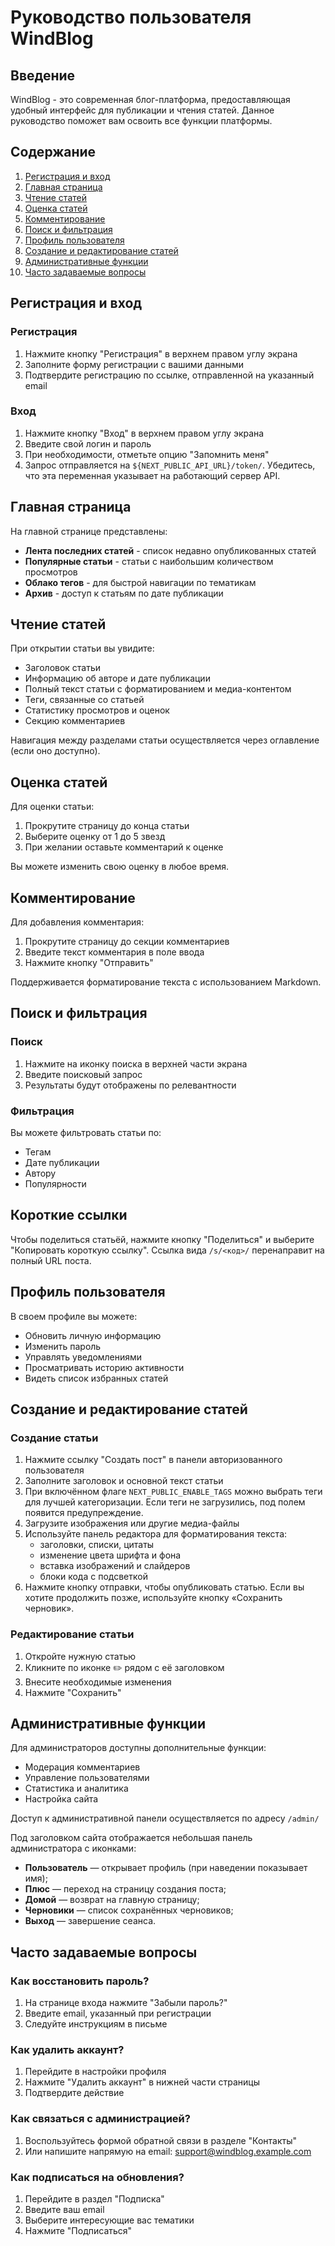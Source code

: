 # Руководство пользователя WindBlog

## Введение

WindBlog - это современная блог-платформа, предоставляющая удобный интерфейс для публикации и чтения статей. Данное руководство поможет вам освоить все функции платформы.

## Содержание

1. [Регистрация и вход](#регистрация-и-вход)
2. [Главная страница](#главная-страница)
3. [Чтение статей](#чтение-статей)
4. [Оценка статей](#оценка-статей)
5. [Комментирование](#комментирование)
6. [Поиск и фильтрация](#поиск-и-фильтрация)
7. [Профиль пользователя](#профиль-пользователя)
8. [Создание и редактирование статей](#создание-и-редактирование-статей)
9. [Административные функции](#административные-функции)
10. [Часто задаваемые вопросы](#часто-задаваемые-вопросы)

## Регистрация и вход

### Регистрация

1. Нажмите кнопку "Регистрация" в верхнем правом углу экрана
2. Заполните форму регистрации с вашими данными
3. Подтвердите регистрацию по ссылке, отправленной на указанный email

### Вход

1. Нажмите кнопку "Вход" в верхнем правом углу экрана
2. Введите свой логин и пароль
3. При необходимости, отметьте опцию "Запомнить меня"
4. Запрос отправляется на `${NEXT_PUBLIC_API_URL}/token/`. Убедитесь, что эта
   переменная указывает на работающий сервер API.

## Главная страница

На главной странице представлены:

- **Лента последних статей** - список недавно опубликованных статей
- **Популярные статьи** - статьи с наибольшим количеством просмотров
- **Облако тегов** - для быстрой навигации по тематикам
- **Архив** - доступ к статьям по дате публикации

## Чтение статей

При открытии статьи вы увидите:

- Заголовок статьи
- Информацию об авторе и дате публикации
- Полный текст статьи с форматированием и медиа-контентом
- Теги, связанные со статьей
- Статистику просмотров и оценок
- Секцию комментариев

Навигация между разделами статьи осуществляется через оглавление (если оно доступно).

## Оценка статей

Для оценки статьи:

1. Прокрутите страницу до конца статьи
2. Выберите оценку от 1 до 5 звезд
3. При желании оставьте комментарий к оценке

Вы можете изменить свою оценку в любое время.

## Комментирование

Для добавления комментария:

1. Прокрутите страницу до секции комментариев
2. Введите текст комментария в поле ввода
3. Нажмите кнопку "Отправить"

Поддерживается форматирование текста с использованием Markdown.

## Поиск и фильтрация

### Поиск

1. Нажмите на иконку поиска в верхней части экрана
2. Введите поисковый запрос
3. Результаты будут отображены по релевантности

### Фильтрация

Вы можете фильтровать статьи по:

- Тегам
- Дате публикации
- Автору
- Популярности

## Короткие ссылки

Чтобы поделиться статьёй, нажмите кнопку "Поделиться" и выберите "Копировать короткую ссылку". Ссылка вида `/s/<код>/` перенаправит на полный URL поста.

## Профиль пользователя

В своем профиле вы можете:

- Обновить личную информацию
- Изменить пароль
- Управлять уведомлениями
- Просматривать историю активности
- Видеть список избранных статей

## Создание и редактирование статей

### Создание статьи

1. Нажмите ссылку "Создать пост" в панели авторизованного пользователя
2. Заполните заголовок и основной текст статьи
3. При включённом флаге `NEXT_PUBLIC_ENABLE_TAGS` можно выбрать теги для лучшей категоризации. Если теги не загрузились, под полем появится предупреждение.
4. Загрузите изображения или другие медиа-файлы
5. Используйте панель редактора для форматирования текста:
   - заголовки, списки, цитаты
   - изменение цвета шрифта и фона
   - вставка изображений и слайдеров
   - блоки кода с подсветкой
6. Нажмите кнопку отправки, чтобы опубликовать статью.
   Если вы хотите продолжить позже, используйте кнопку «Сохранить черновик».

### Редактирование статьи

1. Откройте нужную статью
2. Кликните по иконке ✏️ рядом с её заголовком
3. Внесите необходимые изменения
4. Нажмите "Сохранить"

## Административные функции

Для администраторов доступны дополнительные функции:

- Модерация комментариев
- Управление пользователями
- Статистика и аналитика
- Настройка сайта

Доступ к административной панели осуществляется по адресу `/admin/`

Под заголовком сайта отображается небольшая панель администратора с иконками:

- **Пользователь** — открывает профиль (при наведении показывает имя);
- **Плюс** — переход на страницу создания поста;
- **Домой** — возврат на главную страницу;
- **Черновики** — список сохранённых черновиков;
- **Выход** — завершение сеанса.

## Часто задаваемые вопросы

### Как восстановить пароль?

1. На странице входа нажмите "Забыли пароль?"
2. Введите email, указанный при регистрации
3. Следуйте инструкциям в письме

### Как удалить аккаунт?

1. Перейдите в настройки профиля
2. Нажмите "Удалить аккаунт" в нижней части страницы
3. Подтвердите действие

### Как связаться с администрацией?

1. Воспользуйтесь формой обратной связи в разделе "Контакты"
2. Или напишите напрямую на email: support@windblog.example.com

### Как подписаться на обновления?

1. Перейдите в раздел "Подписка"
2. Введите ваш email
3. Выберите интересующие вас тематики
4. Нажмите "Подписаться"
